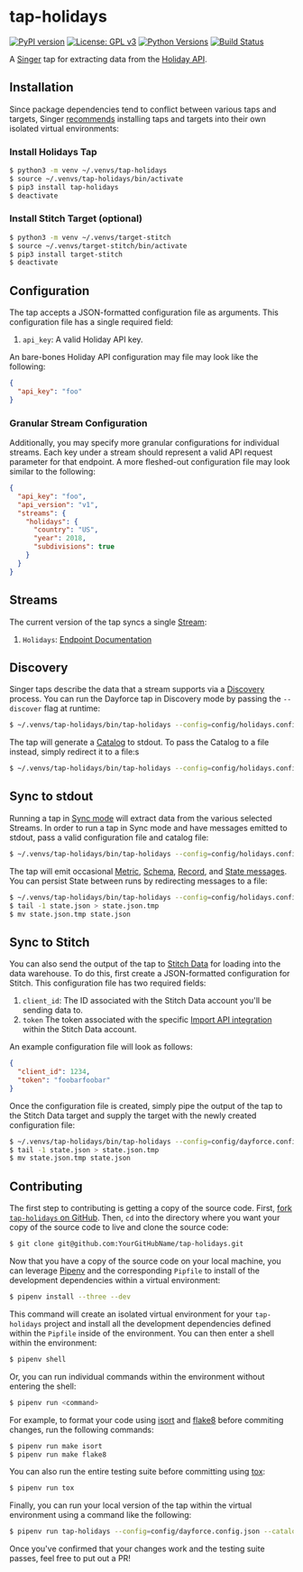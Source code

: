 # tap-holidays
[![PyPI version](https://badge.fury.io/py/tap-holidays.svg)](https://badge.fury.io/py/tap-holidays)
[![License: GPL v3](https://img.shields.io/badge/License-GPLv3-blue.svg)](https://www.gnu.org/licenses/gpl-3.0)
[![Python Versions](https://img.shields.io/badge/python-3.6%20%7C%203.7-blue.svg)](https://pypi.python.org/pypi/ansicolortags/)
[![Build Status](https://travis-ci.com/goodeggs/tap-holidays.svg?branch=master)](https://travis-ci.com/goodeggs/tap-holidays.svg?branch=master)

A [Singer](https://www.singer.io/) tap for extracting data from the [Holiday API](https://holidayapi.com/docs).

## Installation

Since package dependencies tend to conflict between various taps and targets, Singer [recommends](https://github.com/singer-io/getting-started/blob/master/docs/RUNNING_AND_DEVELOPING.md#running-singer-with-python) installing taps and targets into their own isolated virtual environments:

### Install Holidays Tap

```bash
$ python3 -m venv ~/.venvs/tap-holidays
$ source ~/.venvs/tap-holidays/bin/activate
$ pip3 install tap-holidays
$ deactivate
```

### Install Stitch Target (optional)

```bash
$ python3 -m venv ~/.venvs/target-stitch
$ source ~/.venvs/target-stitch/bin/activate
$ pip3 install target-stitch
$ deactivate
```

## Configuration

The tap accepts a JSON-formatted configuration file as arguments. This configuration file has a single required field:

1. `api_key`: A valid Holiday API key.

An bare-bones Holiday API configuration may file may look like the following:

```json
{
  "api_key": "foo"
}
```

### Granular Stream Configuration

Additionally, you may specify more granular configurations for individual streams. Each key under a stream should represent a valid API request parameter for that endpoint. A more fleshed-out configuration file may look similar to the following:

```json
{
  "api_key": "foo",
  "api_version": "v1",
  "streams": {
    "holidays": {
      "country": "US",
      "year": 2018,
      "subdivisions": true
    }
  }
}
```

## Streams

The current version of the tap syncs a single [Stream](https://github.com/singer-io/getting-started/blob/master/docs/SYNC_MODE.md#streams):
1. `Holidays`: [Endpoint Documentation](https://holidayapi.com/docs)

## Discovery

Singer taps describe the data that a stream supports via a [Discovery](https://github.com/singer-io/getting-started/blob/master/docs/DISCOVERY_MODE.md#discovery-mode) process. You can run the Dayforce tap in Discovery mode by passing the `--discover` flag at runtime:

```bash
$ ~/.venvs/tap-holidays/bin/tap-holidays --config=config/holidays.config.json --discover
```

The tap will generate a [Catalog](https://github.com/singer-io/getting-started/blob/master/docs/DISCOVERY_MODE.md#the-catalog) to stdout. To pass the Catalog to a file instead, simply redirect it to a file:s

```bash
$ ~/.venvs/tap-holidays/bin/tap-holidays --config=config/holidays.config.json --discover > catalog.json
```

## Sync to stdout

Running a tap in [Sync mode](https://github.com/singer-io/getting-started/blob/master/docs/SYNC_MODE.md#sync-mode) will extract data from the various selected Streams. In order to run a tap in Sync mode and have messages emitted to stdout, pass a valid configuration file and catalog file:

```bash
$ ~/.venvs/tap-holidays/bin/tap-holidays --config=config/holidays.config.json --catalog=catalog.json
```

The tap will emit occasional [Metric](https://github.com/singer-io/getting-started/blob/master/docs/SYNC_MODE.md#metric-messages), [Schema](https://github.com/singer-io/getting-started/blob/master/docs/SPEC.md#schema-message), [Record](https://github.com/singer-io/getting-started/blob/master/docs/SPEC.md#record-message), and [State messages](https://github.com/singer-io/getting-started/blob/master/docs/SPEC.md#state-message). You can persist State between runs by redirecting messages to a file:

```bash
$ ~/.venvs/tap-holidays/bin/tap-holidays --config=config/holidays.config.json --catalog=catalog.json >> state.json
$ tail -1 state.json > state.json.tmp
$ mv state.json.tmp state.json
```

## Sync to Stitch

You can also send the output of the tap to [Stitch Data](https://www.stitchdata.com/) for loading into the data warehouse. To do this, first create a JSON-formatted configuration for Stitch. This configuration file has two required fields:
1. `client_id`: The ID associated with the Stitch Data account you'll be sending data to.
2. `token` The token associated with the specific [Import API integration](https://www.stitchdata.com/docs/integrations/import-api/) within the Stitch Data account.

An example configuration file will look as follows:

```json
{
  "client_id": 1234,
  "token": "foobarfoobar"
}
```

Once the configuration file is created, simply pipe the output of the tap to the Stitch Data target and supply the target with the newly created configuration file:

```bash
$ ~/.venvs/tap-holidays/bin/tap-holidays --config=config/dayforce.config.json --catalog=catalog.json --state=state.json | ~/.venvs/target-stitch/bin/target-stitch --config=config/stitch.config.json >> state.json
$ tail -1 state.json > state.json.tmp
$ mv state.json.tmp state.json
```

## Contributing

The first step to contributing is getting a copy of the source code. First, [fork `tap-holidays` on GitHub](https://github.com/goodeggs/tap-holidays/fork). Then, `cd` into the directory where you want your copy of the source code to live and clone the source code:

```bash
$ git clone git@github.com:YourGitHubName/tap-holidays.git
```

Now that you have a copy of the source code on your local machine, you can leverage [Pipenv](https://docs.pipenv.org/en/latest/) and the corresponding `Pipfile` to install of the development dependencies within a virtual environment:

```bash
$ pipenv install --three --dev
```

This command will create an isolated virtual environment for your `tap-holidays` project and install all the development dependencies defined within the `Pipfile` inside of the environment. You can then enter a shell within the environment:

```bash
$ pipenv shell
```

Or, you can run individual commands within the environment without entering the shell:

```bash
$ pipenv run <command>
```

For example, to format your code using [isort](https://github.com/timothycrosley/isort) and [flake8](http://flake8.pycqa.org/en/latest/index.html) before commiting changes, run the following commands:

```bash
$ pipenv run make isort
$ pipenv run make flake8
```

You can also run the entire testing suite before committing using [tox](https://tox.readthedocs.io/en/latest/):

```bash
$ pipenv run tox
```

Finally, you can run your local version of the tap within the virtual environment using a command like the following:

```bash
$ pipenv run tap-holidays --config=config/dayforce.config.json --catalog=catalog.json
```

Once you've confirmed that your changes work and the testing suite passes, feel free to put out a PR!
